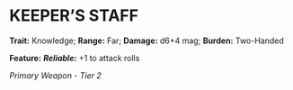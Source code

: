 # KEEPER’S STAFF

**Trait:** Knowledge; **Range:** Far; **Damage:** d6+4 mag; **Burden:** Two-Handed

**Feature:** ***Reliable:*** +1 to attack rolls

*Primary Weapon - Tier 2*